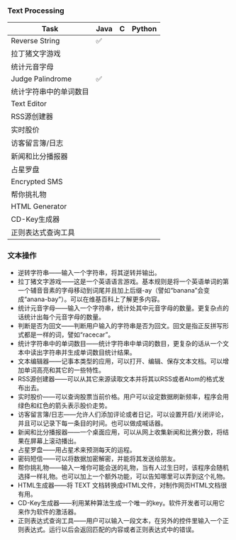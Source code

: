 ### Text Processing

| Task                   | Java | C    | Python |
| ---------------------- | ---- | ---- | ------ |
| Reverse String         | ✅    |      |        |
| 拉丁猪文字游戏         |      |      |        |
| 统计元音字母           |      |      |        |
| Judge Palindrome       | ✅    |      |        |
| 统计字符串中的单词数目 |      |      |        |
| Text Editor            |      |      |        |
| RSS源创建器            |      |      |        |
| 实时股价               |      |      |        |
| 访客留言簿/日志        |      |      |        |
| 新闻和比分播报器       |      |      |        |
| 占星罗盘               |      |      |        |
| Encrypted SMS          |      |      |        |
| 帮你挑礼物             |      |      |        |
| HTML Generator         |      |      |        |
| CD-Key生成器           |      |      |        |
| 正则表达式查询工具     |      |      |        |



### 文本操作

*   逆转字符串——输入一个字符串，将其逆转并输出。
*   拉丁猪文字游戏——这是一个英语语言游戏。基本规则是将一个英语单词的第一个辅音音素的字母移动到词尾并且加上后缀-ay（譬如“banana”会变成“anana-bay”）。可以在维基百科上了解更多内容。
*   统计元音字母——输入一个字符串，统计处其中元音字母的数量。更复杂点的话统计出每个元音字母的数量。
*   判断是否为回文——判断用户输入的字符串是否为回文。回文是指正反拼写形式都是一样的词，譬如“racecar”。
*   统计字符串中的单词数目——统计字符串中单词的数目，更复杂的话从一个文本中读出字符串并生成单词数目统计结果。
*   文本编辑器——记事本类型的应用，可以打开、编辑、保存文本文档。可以增加单词高亮和其它的一些特性。
*   RSS源创建器——可以从其它来源读取文本并将其以RSS或者Atom的格式发布出去。
*   实时股价——可以查询股票当前价格。用户可以设定数据刷新频率，程序会用绿色和红色的箭头表示股价走势。
*   访客留言簿/日志——允许人们添加评论或者日记，可以设置开启/关闭评论，并且可以记录下每一条目的时间。也可以做成喊话器。
*   新闻和比分播报器——一个桌面应用，可以从网上收集新闻和比赛分数，将结果在屏幕上滚动播出。
*   占星罗盘——用占星术来预测每天的运程。
*   密码短信——可以将数据加密解密，并能将其发送给朋友。
*   帮你挑礼物——输入一堆你可能会送的礼物，当有人过生日时，该程序会随机选择一样礼物。也可以加上一个额外功能，可以告知哪里可以弄到这个礼物。
*   HTML生成器——将 TEXT 文档转换成HTML文件，对制作网页HTML文档很有用。
*   CD-Key生成器——利用某种算法生成一个唯一的key。软件开发者可以用它来作为软件的激活器。
*   正则表达式查询工具——用户可以输入一段文本，在另外的控件里输入一个正则表达式。运行以后会返回匹配的内容或者正则表达式中的错误。

